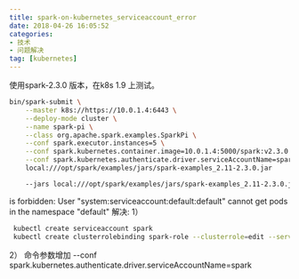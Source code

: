 ```yaml
---
title: spark-on-kubernetes_serviceaccount_error
date: 2018-04-26 16:05:52
categories: 
- 技术
- 问题解决
tag: [kubernetes]
---
```


使用spark-2.3.0 版本，在k8s 1.9 上测试。

```bash
bin/spark-submit \
    --master k8s://https://10.0.1.4:6443 \
    --deploy-mode cluster \
    --name spark-pi \
    --class org.apache.spark.examples.SparkPi \
    --conf spark.executor.instances=5 \
    --conf spark.kubernetes.container.image=10.0.1.4:5000/spark:v2.3.0 \
    --conf spark.kubernetes.authenticate.driver.serviceAccountName=spark \
    local:///opt/spark/examples/jars/spark-examples_2.11-2.3.0.jar

    --jars local:///opt/spark/examples/jars/spark-examples_2.11-2.3.0.jar \
```
<!-- more -->
 is forbidden: User "system:serviceaccount:default:default" cannot get pods in the namespace "default"
解决:
1）
```bash
 kubectl create serviceaccount spark
 kubectl create clusterrolebinding spark-role --clusterrole=edit --serviceaccount=default:spark --namespace=default
 ```
2） 
命令参数增加  --conf spark.kubernetes.authenticate.driver.serviceAccountName=spark 
 